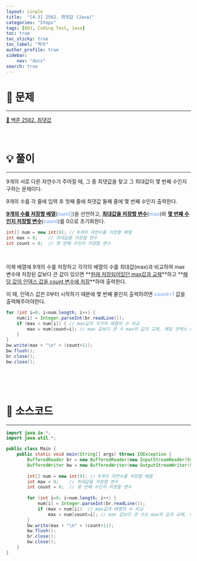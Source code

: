 ```yaml
---
layout: single
title:  "[4-3] 2562. 최댓값 (Java)"
categories: "Steps" 
tags: [BOJ, Coding Test, Java]
toc: true
toc_sticky: true
toc_label: "목차"
author_profile: true
sidebar:
    nav: "docs"
search: true
---
```


# 🔎 문제
<hr/>

[🔗 백준 2562. 최댓값](https://www.acmicpc.net/problem/2562)
<br/><br/><br/>

# 💡 풀이
<hr/>

9개의 서로 다른 자연수가 주어질 때, 그 중 최댓값을 찾고 그 최대값이 몇 번째 수인지 구하는 문제이다.

9개의 수를 각 줄에 입력 후 첫째 줄에 최댓값 둘째 줄에 몇 번째 수인지 출력한다.

**<u>9개의 수를 저장할 배열</u>**(**<span style='color: #96BBF3'>num[]</span>**)을 선언하고, **<u>최대값을 저장할 변수</u>**(**<span style='color: #96BBF3'>max</span>**)와 **<u>몇 번째 수인지 저장할 변수</u>**(**<span style='color: #96BBF3'>count</span>**)를 0으로 초기화한다.

```java
int[] num = new int[9]; // 9개의 자연수를 저장할 배열
int max = 0;    // 최대값을 저장할 변수
int count = 0;  // 몇 번째 수인지 저장할 변수
```

<br>

이제 배열에 9개의 수를 저장하고 각각의 배열의 수를 최대값(max)과 비교하여 max 변수에 저장된 값보다 큰 값이 있으면 **<u>원래 저장되어있던 max값과 교체</u>**하고 **<u>해당 값의 인덱스 값을 count 변수에 저장</u>**하여 출력한다.

이 때, 인덱스 값은 0부터 시작하기 때문에 몇 번째 줄인지 출력하려면 **<span style='color: #96BBF3'>count+1</span>** 값을 출력해주어야한다.

```java
for (int i=0; i<num.length; i++) {
    num[i] = Integer.parseInt(br.readLine());
    if (max < num[i]) { // max값과 각가의 배열의 수 비교
        max = num[count=i]; // max 값보다 큰 수 max의 값과 교체, 해당 인덱스 count 변수에 저장
    }
}
bw.write(max + "\n" + (count+1));
bw.flush();
br.close();
bw.close();
```
<br/><br/><br/>

# 📃 소스코드
<hr/>

```java
import java.io.*;
import java.util.*;

public class Main {
    public static void main(String[] args) throws IOException {
    	BufferedReader br = new BufferedReader(new InputStreamReader(System.in));
    	BufferedWriter bw = new BufferedWriter(new OutputStreamWriter(System.out));
    	
    	int[] num = new int[9]; // 9개의 자연수를 저장할 배열
        int max = 0;    // 최대값을 저장할 변수
        int count = 0;  // 몇 번째 수인지 저장할 변수
    	
    	for (int i=0; i<num.length; i++) {
            num[i] = Integer.parseInt(br.readLine());
            if (max < num[i])  // max값과 배열의 수 비교
                max = num[count=i]; // max 값보다 큰 수는 max의 값과 교체, 해당 인덱스 count 변수에 저장
        }
    	bw.write(max + "\n" + (count+1));
    	bw.flush();
    	br.close();
    	bw.close();
    }    	
}
```